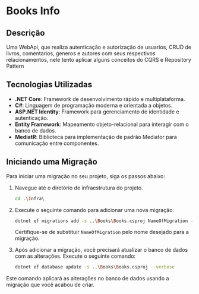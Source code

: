 # Books Info

## Descrição
Uma WebApi, que realiza autenticação e autorização de usuarios, CRUD de livros, comentarios, generos e autores com seus respectivos relacionamentos, nele tento aplicar alguns conceitos do CQRS e Repository Pattern

## Tecnologias Utilizadas
- **.NET Core**: Framework de desenvolvimento rápido e multiplataforma.
- **C#**: Linguagem de programação moderna e orientada a objetos.
- **ASP.NET Identity**: Framework para gerenciamento de identidade e autenticação.
- **Entity Framework**: Mapeamento objeto-relacional para interagir com o banco de dados.
- **MediatR**: Biblioteca para implementação de padrão Mediator para comunicação entre componentes.

## Iniciando uma Migração

Para iniciar uma migração no seu projeto, siga os passos abaixo:

1. Navegue até o diretório de infraestrutura do projeto.

    ```bash
    cd .\Infra\  
    ```

2. Execute o seguinte comando para adicionar uma nova migração:

    ```bash
    dotnet ef migrations add -s ..\Books\Books.csproj NameOfMigration --verbose
    ```

    Certifique-se de substituir `NameOfMigration` pelo nome desejado para a migração.

3. Após adicionar a migração, você precisará atualizar o banco de dados com as alterações. Execute o seguinte comando:

    ```bash
    dotnet ef database update -s ..\Books\Books.csproj --verbose
    ```

Este comando aplicará as alterações no banco de dados usando a migração que você acabou de criar.
